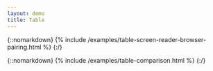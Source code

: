 ```yaml
---
layout: demo
title: Table
---
```


{::nomarkdown}
{% include /examples/table-screen-reader-browser-pairing.html %}
{:/}

{::nomarkdown}
{% include /examples/table-comparison.html %}
{:/}